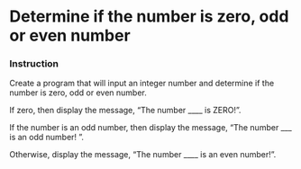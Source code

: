 # Determine if the number is zero, odd or even number

### Instruction
Create a program that will input an integer number and determine if the number is zero, odd or even number.  

If zero, then display the message, “The number ____ is ZERO!”.

If the number is an odd number, then display the message, “The number ___ is an odd number! ”.  

Otherwise, display the message, “The number ____ is an even number!”.

